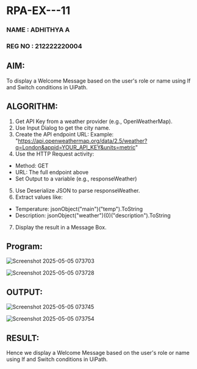 # RPA-EX---11
### NAME : ADHITHYA A
### REG NO : 212222220004
## AIM:
   To display a Welcome Message based on the user's role or name using If and Switch conditions in UiPath.

## ALGORITHM:
1. Get API Key from a weather provider (e.g., OpenWeatherMap).
2. Use Input Dialog to get the city name.
3. Create the API endpoint URL:
Example:
"https://api.openweathermap.org/data/2.5/weather?q=London&appid=YOUR_API_KEY&units=metric"
4. Use the HTTP Request activity:
* Method: GET
* URL: The full endpoint above
* Set Output to a variable (e.g., responseWeather)
5. Use Deserialize JSON to parse responseWeather.
6. Extract values like:
* Temperature: jsonObject("main")("temp").ToString
* Description: jsonObject("weather")(0)("description").ToString
7. Display the result in a Message Box.

## Program:
![Screenshot 2025-05-05 073703](https://github.com/user-attachments/assets/f4031a76-3a81-4717-bfdf-31f8ea1ee425)

![Screenshot 2025-05-05 073728](https://github.com/user-attachments/assets/dccd1160-ca40-45a5-ba66-d5c119e295d4)

## OUTPUT:
![Screenshot 2025-05-05 073745](https://github.com/user-attachments/assets/33dc38a5-9632-4568-93a8-ad9b91299bd1)

![Screenshot 2025-05-05 073754](https://github.com/user-attachments/assets/5046f835-be14-49c3-9da2-6c9bc6382b6d)

## RESULT:
   Hence we display a Welcome Message based on the user's role or name using If and Switch conditions in UiPath.

